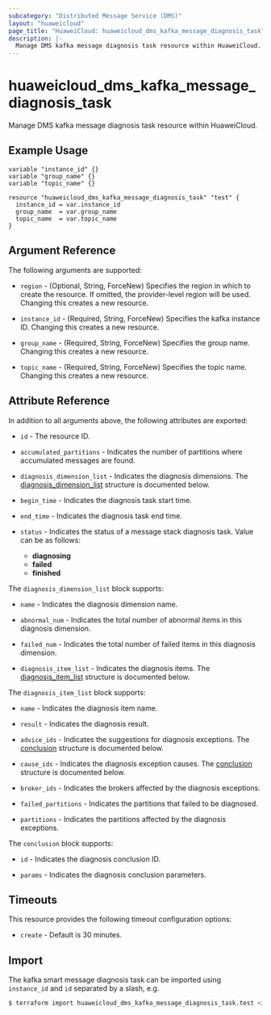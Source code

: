```yaml
---
subcategory: "Distributed Message Service (DMS)"
layout: "huaweicloud"
page_title: "HuaweiCloud: huaweicloud_dms_kafka_message_diagnosis_task"
description: |-
  Manage DMS kafka message diagnosis task resource within HuaweiCloud.
---
```


# huaweicloud_dms_kafka_message_diagnosis_task

Manage DMS kafka message diagnosis task resource within HuaweiCloud.

## Example Usage

```hcl
variable "instance_id" {}
variable "group_name" {}
variable "topic_name" {}

resource "huaweicloud_dms_kafka_message_diagnosis_task" "test" {
  instance_id = var.instance_id
  group_name  = var.group_name
  topic_name  = var.topic_name
}
```

## Argument Reference

The following arguments are supported:

* `region` - (Optional, String, ForceNew) Specifies the region in which to create the resource.
  If omitted, the provider-level region will be used.
  Changing this creates a new resource.

* `instance_id` - (Required, String, ForceNew) Specifies the kafka instance ID.
  Changing this creates a new resource.

* `group_name` - (Required, String, ForceNew) Specifies the group name.
  Changing this creates a new resource.

* `topic_name` - (Required, String, ForceNew) Specifies the topic name.
  Changing this creates a new resource.

## Attribute Reference

In addition to all arguments above, the following attributes are exported:

* `id` - The resource ID.

* `accumulated_partitions` - Indicates the number of partitions where accumulated messages are found.

* `diagnosis_dimension_list` - Indicates the diagnosis dimensions.
  The [diagnosis_dimension_list](#attrblock--diagnosis_dimension_list) structure is documented below.

* `begin_time` - Indicates the diagnosis task start time.

* `end_time` - Indicates the diagnosis task end time.

* `status` - Indicates the status of a message stack diagnosis task.
  Value can be as follows:
  + **diagnosing**
  + **failed**
  + **finished**

<a name="attrblock--diagnosis_dimension_list"></a>
The `diagnosis_dimension_list` block supports:

* `name` - Indicates the diagnosis dimension name.

* `abnormal_num` - Indicates the total number of abnormal items in this diagnosis dimension.

* `failed_num` - Indicates the total number of failed items in this diagnosis dimension.

* `diagnosis_item_list` - Indicates the diagnosis items.
  The [diagnosis_item_list](#attrblock--diagnosis_dimension_list--diagnosis_item_list) structure is documented below.

<a name="attrblock--diagnosis_dimension_list--diagnosis_item_list"></a>
The `diagnosis_item_list` block supports:

* `name` - Indicates the diagnosis item name.

* `result` - Indicates the diagnosis result.

* `advice_ids` - Indicates the suggestions for diagnosis exceptions.
  The [conclusion](#attrblock--diagnosis_dimension_list--diagnosis_item_list--conclusion) structure is documented below.

* `cause_ids` - Indicates the diagnosis exception causes.
  The [conclusion](#attrblock--diagnosis_dimension_list--diagnosis_item_list--conclusion) structure is documented below.

* `broker_ids` - Indicates the brokers affected by the diagnosis exceptions.

* `failed_partitions` - Indicates the partitions that failed to be diagnosed.

* `partitions` - Indicates the partitions affected by the diagnosis exceptions.

<a name="attrblock--diagnosis_dimension_list--diagnosis_item_list--conclusion"></a>
The `conclusion` block supports:

* `id` - Indicates the diagnosis conclusion ID.

* `params` - Indicates the diagnosis conclusion parameters.

## Timeouts

This resource provides the following timeout configuration options:

* `create` - Default is 30 minutes.

## Import

The kafka smart message diagnosis task can be imported using `instance_id` and `id` separated by a slash, e.g.

```bash
$ terraform import huaweicloud_dms_kafka_message_diagnosis_task.test <instance_id>/<id>
```
